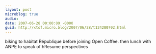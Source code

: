 ```yaml
---
layout: post
microblog: true
audio: 
date: 2007-06-28 00:00:00 -0000
guid: http://xtof.micro.blog/2007/06/28/t124280702.html
---
```

biking to habitat République before joining Open Coffee. then lunch with ANPE to speak of hResume perspectives
